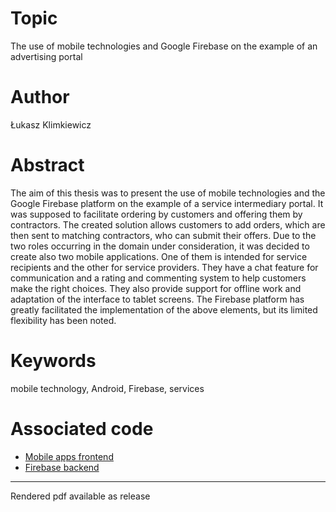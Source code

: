 # Topic
The use of mobile technologies and Google Firebase on the example of an advertising portal

# Author
Łukasz Klimkiewicz

# Abstract
The aim of this thesis was to present the use of mobile technologies and the Google Firebase platform on the example of a service intermediary portal. It was supposed to facilitate ordering by customers and offering them by contractors. The created solution allows customers to add orders, which are then sent to matching contractors, who can submit their offers. Due to the two roles occurring in the domain under consideration, it was decided to create also two mobile applications. One of them is intended for service recipients and the other for service providers. They have a chat feature for communication and a rating and commenting system to help customers make the right choices. They also provide support for offline work and adaptation of the interface to tablet screens. The Firebase platform has greatly facilitated the implementation of the above elements, but its limited flexibility has been noted.

# Keywords
mobile technology, Android, Firebase, services

# Associated code
- [Mobile apps frontend](https://github.com/klima7/Services-frontend)
- [Firebase backend](https://github.com/klima7/Services-backend)

---

Rendered pdf available as release